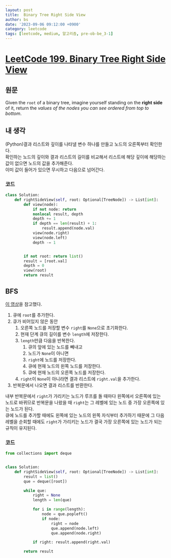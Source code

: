 ```yaml
---
layout: post
title:  Binary Tree Right Side View
author: bs
date: '2023-09-06 09:12:00 +0900'
category: leetcode
tags: [leetcode, medium, 알고리즘, pre-ob-be_3-1]
---
```


# [LeetCode 199. Binary Tree Right Side View](https://leetcode.com/problems/binary-tree-right-side-view)

## 원문
Given the `root` of a binary tree, imagine yourself standing on the **right side** of it, return the *values of the nodes you can see ordered from top to bottom*.

## 내 생각
(Python)결과 리스트와 깊이를 나타낼 변수 하나를 만들고 노드의 오른쪽부터 확인한다.<br>
확인하는 노드의 깊이와 결과 리스트의 길이를 비교해서 리스트에 해당 깊이에 해당하는 값이 없으면 노드의 값을 추가해준다.<br>
이미 값이 들어가 있으면 무시하고 다음으로 넘어간다.

### 코드
```python
class Solution:
    def rightSideView(self, root: Optional[TreeNode]) -> List[int]:
        def view(node):
            if not node: return
            nonlocal result, depth
            depth += 1
            if depth == len(result) + 1:
                result.append(node.val)
            view(node.right)
            view(node.left)
            depth -= 1


        if not root: return list()
        result = [root.val]
        depth = 0
        view(root)
        return result
```

## BFS
[이 영상](https://www.youtube.com/watch?v=d4zLyf32e3I)을 참고했다.

1. 큐에 `root`를 추가한다.
2. 큐가 비어있지 않은 동안
    1. 오른쪽 노드를 저장할 변수 `right`를 `None`으로 초기화한다.
    2. 현재 단계 큐의 길이를 변수 `length`에 저장한다.
    3. `length`만큼 다음을 반복한다.
        1. 큐의 앞에 있는 노드를 빼내고
        2. 노드가 `None`이 아니면
        3. `right`에 노드를 저장한다.
        4. 큐에 현재 노드의 왼쪽 노드를 저장한다.
        5. 큐에 현재 노드의 오른쪽 노드를 저장한다.
    4. `right`이 `None`이 아니라면 결과 리스트에 `right.val`을 추가한다.
3. 반복문에서 나오면 결과 리스트를 반환한다.

내부 반복문에서 `right`가 가리키는 노드가 루프를 돌 때마다 왼쪽에서 오른쪽에 있는 노드로 바뀌므로 반복문을 나왔을 때 `right`는 그 레벨에 있는 노드 중 가장 오른쪽에 있는 노드가 된다.<br>
큐에 노드를 추가할 때에도 왼쪽에 있는 노드의 왼쪽 자식부터 추가하기 때문에 그 다음 레벨을 순회할 때에도 `right`가 가리키는 노드가 결국 가장 오른쪽에 있는 노드가 되는 규칙이 유지된다.

### 코드
```python
from collections import deque


class Solution:
    def rightSideView(self, root: Optional[TreeNode]) -> List[int]:
        result = list()
        que = deque([root])

        while que:
            right = None
            length = len(que)

            for i in range(length):
                node = que.popleft()
                if node:
                    right = node
                    que.append(node.left)
                    que.append(node.right)

            if right: result.append(right.val)

        return result
```